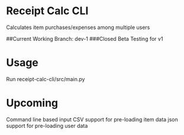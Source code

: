 # Receipt Calc CLI
Calculates item purchases/expenses among multiple users

##Current Working Branch: dev-1
###Closed Beta Testing for v1

# Usage
Run receipt-calc-cli/src/main.py

# Upcoming
Command line based input
CSV support for pre-loading item data
json support for pre-loading user data
